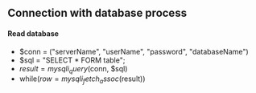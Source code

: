 ## Connection with database process

#### Read database

-   $conn = ("serverName", "userName", "password", "databaseName")
-   $sql = "SELECT \* FORM table";
-   $result = mysqli_query($conn, $sql)
-   while($row = mysqli_fetch_assoc($result))
